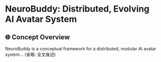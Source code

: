 # NeuroBuddy: Distributed, Evolving AI Avatar System

## 🌐 Concept Overview

NeuroBuddy is a conceptual framework for a distributed, modular AI avatar system...
(省略: 全文後述)